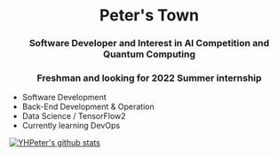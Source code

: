 <!-- # Peter HomePage -->

<h1 align="center">Peter's Town</h1>

<h3 align="center">Software Developer and Interest in AI Competition and Quantum Computing</h2>

<h3 align="center">Freshman and looking for 2022 Summer internship</h2>

- Software Development
- Back-End Development & Operation
- Data Science / TensorFlow2
- Currently learning DevOps
<!-- I’m currently learning Tensorflow 2.0 and Contineous Intergration. -->

<!-- 🔭 I’m currently working on Web Deployment and Operation

🌱 

👯 I’m working for on [Tech4GoodCN](https://github.com/Tech4GoodCN) -->
<!--
**YHPeter/YHPeter** is a ✨ _special_ ✨ repository because its `README.md` (this file) appears on your GitHub profile.

Here are some ideas to get you started:

- 🔭 I’m currently working on ...
- 🌱 I’m currently learning ...
- 👯 I’m looking to collaborate on ...
- 🤔 I’m looking for help with ...
- 💬 Ask me about ...
- 📫 How to reach me: ...
- 😄 Pronouns: ...
- ⚡ Fun fact: ...

![CV](Part1.jpg)
![CV](Part2.jpg)

coour setting: &title_color=FFFFFF&text_color=FFFFFF&icon_color=FFFFFF&bg_color=DEG,EF0A6A,B6359C
-->
[![YHPeter's github stats](https://github-readme-stats.vercel.app/api?username=YHPeter&theme=vue&hide=prs,issues&show_icons=true&title_color=FFFFFF&text_color=FFFFFF&icon_color=FFFFFF&bg_color=DEG,007DDE,EF0A6A)](https://github.com/anuraghazra/github-readme-stats)

<!-- [![Top Langs](https://github-readme-stats.vercel.app/api/top-langs/?username=YHPeter&theme=buefy&hide=Batchfile)](https://github.com/anuraghazra/github-readme-stats) -->
